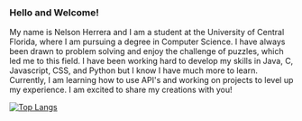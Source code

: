
### Hello and Welcome! 
 My name is Nelson Herrera and I am a student at the University of Central Florida, where I am pursuing a degree in Computer Science. I have always been drawn to problem solving and enjoy the challenge of puzzles, which led me to this field. I have been working hard to develop my skills in Java, C, Javascript, CSS, and Python but I know I have much more to learn. Currently, I am learning how to use API's and working on projects to level up my experience. I am excited to share my creations with you!


[![Top Langs](https://github-readme-stats.vercel.app/api/top-langs/?username=NlsnBoa&langs_count=8&theme=transparent&hide=javascript,html,css,jupiternotebooks&exclude_repo=ChatGPTClone,qr-code-component-main,Paralax-Scroll-Website,All-Modern-Cuisine)](https://github.com/anuraghazra/github-readme-stats)
